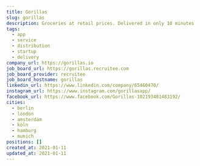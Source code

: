 ```yaml
---
title: Gorillas
slug: gorillas
description: Groceries at retail prices. Delivered in only 10 minutes
tags:
  - app
  - service
  - distribution
  - startup
  - delivery
company_url: https://gorillas.io
job_board_url: https://gorillas.recruitee.com
job_board_provider: recruitee
job_board_hostname: gorillas
linkedin_url: https://www.linkedin.com/company/65460470/
instagram_url: https://www.instagram.com/gorillasapp/
facebook_url: https://www.facebook.com/Gorillas-102193481483192/
cities:
  - berlin
  - london
  - amsterdam
  - köln
  - hamburg
  - munich
positions: []
created_at: 2021-01-11
updated_at: 2021-01-11
---
```

